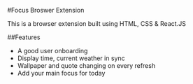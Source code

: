 #Focus Broswer Extension

This is a browser extension built using HTML, CSS & React.JS

##Features

- A good user onboarding
- Display time, current weather in sync
- Wallpaper and quote changing on every refresh
- Add your main focus for today
